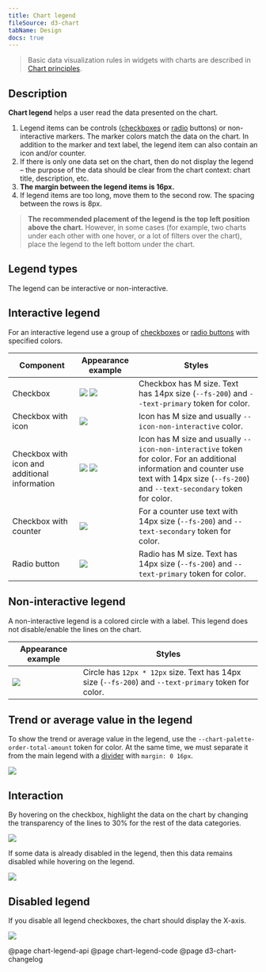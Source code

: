 ```yaml
---
title: Chart legend
fileSource: d3-chart
tabName: Design
docs: true
---
```


> Basic data visualization rules in widgets with charts are described in [Chart principles](/data-display/d3-chart).

## Description

**Chart legend** helps a user read the data presented on the chart.

1. Legend items can be controls ([checkboxes](/components/checkbox/) or [radio](/components/radio/) buttons) or non-interactive markers. The marker colors match the data on the chart. In addition to the marker and text label, the legend item can also contain an icon and/or counter.
2. If there is only one data set on the chart, then do not display the legend – the purpose of the data should be clear from the chart context: chart title, description, etc.
3. **The margin between the legend items is 16px.**
4. If legend items are too long, move them to the second row. The spacing between the rows is 8px.

> **The recommended placement of the legend is the top left position above the chart.** However, in some cases (for example, two charts under each other with one hover, or a lot of filters over the chart), place the legend to the left bottom under the chart.

## Legend types

The legend can be interactive or non-interactive.

## Interactive legend

For an interactive legend use a group of [checkboxes](/components/checkbox/) or [radio buttons](/components/radio/) with specified colors.

| Component                                     | Appearance example                                                       | Styles                                                                                                                                                                                       |
| --------------------------------------------- | ------------------------------------------------------------------------ | -------------------------------------------------------------------------------------------------------------------------------------------------------------------------------------------- |
| Checkbox                                      | ![](static/checkbox.png) ![](static/legend-bottom.png)                   | Checkbox has M size. Text has 14px size (`--fs-200`) and `--text-primary` token for color.                                                                                                   |
| Checkbox with icon                            | ![](static/checkbox-icon.png)                                            | Icon has M size and usually `--icon-non-interactive` color.                                                                                                                                  |
| Checkbox with icon and additional information | ![](static/checkbox-icon-info.png) ![](static/checkbox-trash-bottom.png) | Icon has M size and usually `--icon-non-interactive` token for color. For an additional information and counter use text with 14px size (`--fs-200`) and `--text-secondary` token for color. |
| Checkbox with counter                         | ![](static/checkbox-counter.png)                                         | For a counter use text with 14px size (`--fs-200`) and `--text-secondary` token for color.                                                                                                   |
| Radio button                                  | ![](static/radio.png)                                                    | Radio has M size. Text has 14px size (`--fs-200`) and `--text-primary` token for color.                                                                                                      |

## Non-interactive legend

A non-interactive legend is a colored circle with a label. This legend does not disable/enable the lines on the chart.

| Appearance example            | Styles                                                                                               |
| ----------------------------- | ---------------------------------------------------------------------------------------------------- |
| ![](static/static-legend.png) | Circle has `12px * 12px` size. Text has 14px size (`--fs-200`) and `--text-primary` token for color. |

## Trend or average value in the legend

To show the trend or average value in the legend, use the `--chart-palette-order-total-amount` token for color. At the same time, we must separate it from the main legend with a [divider](/components/divider/) with `margin: 0 16px`.

![](static/legend-trend.png)

## Interaction

By hovering on the checkbox, highlight the data on the chart by changing the transparency of the lines to 30% for the rest of the data categories.

![](static/legend-hover.png)

If some data is already disabled in the legend, then this data remains disabled while hovering on the legend.

![](static/legend-hover2.png)

## Disabled legend

If you disable all legend checkboxes, the chart should display the X-axis.

![](static/legend-turn-off.png)

@page chart-legend-api
@page chart-legend-code
@page d3-chart-changelog
